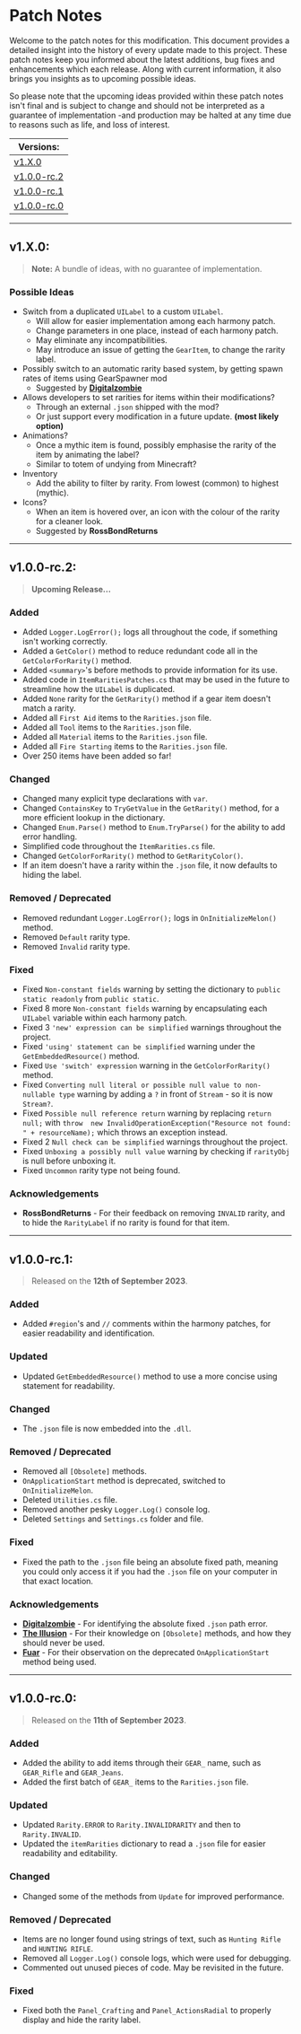 # Patch Notes

Welcome to the patch notes for this modification. This document provides a detailed insight into the history of every update made to this project. These patch notes keep you informed about the latest additions, bug fixes and enhancements which each release. Along with current information, it also brings you insights as to upcoming possible ideas.

So please note that the upcoming ideas provided within these patch notes isn't final and is subject to change and should not be interpreted as a guarantee of implementation -and production may be halted at any time due to reasons such as life, and loss of interest.

| Versions: |
| - |
| [v1.X.0](#v1x0) |
| [v1.0.0-rc.2](#v100-rc.2) |
| [v1.0.0-rc.1](#v100-rc.1) |
| [v1.0.0-rc.0](#v100-rc.0) |

---

## v1.X.0:

>**Note:** A bundle of ideas, with no guarantee of implementation.

### Possible Ideas
- Switch from a duplicated `UILabel` to a custom `UILabel`.
	- Will allow for easier implementation among each harmony patch.
	- Change parameters in one place, instead of each harmony patch.
	- May eliminate any incompatibilities.
	- May introduce an issue of getting the `GearItem`, to change the rarity label.
- Possibly switch to an automatic rarity based system, by getting spawn rates of items using GearSpawner mod
	- Suggested by [**Digitalzombie**](https://github.com/DigitalzombieTLD/)
- Allows developers to set rarities for items within their modifications?
	- Through an external `.json` shipped with the mod?
	- Or just support every modification in a future update. **(most likely option)**
- Animations?
	- Once a mythic item is found, possibly emphasise the rarity of the item by animating the label?
	- Similar to totem of undying from Minecraft?
- Inventory
	- Add the ability to filter by rarity. From lowest (common) to highest (mythic).
- Icons?
	- When an item is hovered over, an icon with the colour of the rarity for a cleaner look.
  	- Suggested by **RossBondReturns**

---

## v1.0.0-rc.2:

> **Upcoming Release...**

### Added
- Added `Logger.LogError();` logs all throughout the code, if something isn't working correctly.
- Added a `GetColor()` method to reduce redundant code all in the `GetColorForRarity()` method.
- Added `<summary>`'s before methods to provide information for its use.
- Added code in `ItemRaritiesPatches.cs` that may be used in the future to streamline how the `UILabel` is duplicated.
- Added `None` rarity for the `GetRarity()` method if a gear item doesn't match a rarity.
- Added all `First Aid` items to the `Rarities.json` file.
- Added all `Tool` items to the `Rarities.json` file.
- Added all `Material` items to the `Rarities.json` file.
- Added all `Fire Starting` items to the `Rarities.json` file.
- Over 250 items have been added so far!

### Changed
- Changed many explicit type declarations with `var`.
- Changed `ContainsKey` to `TryGetValue` in the `GetRarity()` method, for a more efficient lookup in the dictionary.
- Changed `Enum.Parse()` method to `Enum.TryParse()` for the ability to add error handling.
- Simplified code throughout the `ItemRarities.cs` file.
- Changed `GetColorForRarity()` method to `GetRarityColor()`.
- If an item doesn't have a rarity within the `.json` file, it now defaults to hiding the label.

### Removed / Deprecated
- Removed redundant `Logger.LogError();` logs in `OnInitializeMelon()` method.
- Removed `Default` rarity type.
- Removed `Invalid` rarity type.

### Fixed
- Fixed `Non-constant fields` warning by setting the dictionary to `public static readonly` from `public static`.
- Fixed 8 more `Non-constant fields` warning by encapsulating each `UILabel` variable within each harmony patch.
- Fixed 3 `'new' expression can be simplified` warnings throughout the project.
- Fixed `'using' statement can be simplified` warning under the `GetEmbeddedResource()` method.
- Fixed `Use 'switch' expression` warning in the `GetColorForRarity()` method.
- Fixed `Converting null literal or possible null value to non-nullable type` warning by adding a `?` in front of `Stream` - so it is now `Stream?`.
- Fixed `Possible null reference return` warning by replacing `return null;` with `throw  new InvalidOperationException("Resource not found: " + resourceName);` which throws an exception instead.
- Fixed 2 `Null check can be simplified` warnings throughout the project.
- Fixed `Unboxing a possibly null value` warning by checking if `rarityObj` is null before unboxing it.
- Fixed `Uncommon` rarity type not being found.

### Acknowledgements
- **RossBondReturns** - For their feedback on removing `INVALID` rarity, and to hide the `RarityLabel` if no rarity is found for that item.

---

## v1.0.0-rc.1:

> Released on the **12th of September 2023**.

### Added
- Added `#region`'s and `//` comments within the harmony patches, for easier readability and identification.

### Updated
- Updated `GetEmbeddedResource()` method to use a more concise using statement for readability.

### Changed
- The `.json` file is now embedded into the `.dll`.

### Removed / Deprecated
- Removed all `[Obsolete]` methods.
- `OnApplicationStart` method is deprecated, switched to `OnInitializeMelon`.
- Deleted `Utilities.cs` file.
- Removed another pesky `Logger.Log()` console log.
- Deleted `Settings` and `Settings.cs` folder and file.

### Fixed
- Fixed the path to the `.json` file being an absolute fixed path, meaning you could only access it if you had the `.json` file on your computer in that exact location.

### Acknowledgements
- [**Digitalzombie**](https://github.com/DigitalzombieTLD/) - For identifying the absolute fixed `.json` path error.
- [**The Illusion**](https://github.com/Arkhorse) - For their knowledge on `[Obsolete]` methods, and how they should never be used.
- [**Fuar**](https://github.com/Fuar11) - For their observation on the deprecated `OnApplicationStart` method being used.

---

## v1.0.0-rc.0:

> Released on the **11th of September 2023**.

### Added
- Added the ability to add items through their `GEAR_` name, such as `GEAR_Rifle` and `GEAR_Jeans`.
- Added the first batch of `GEAR_` items to the `Rarities.json` file.

### Updated
- Updated `Rarity.ERROR` to `Rarity.INVALIDRARITY` and then to `Rarity.INVALID`.
- Updated the `itemRarities` dictionary to read a `.json` file for easier readability and editability.

### Changed
- Changed some of the methods from `Update` for improved performance.

### Removed / Deprecated
- Items are no longer found using strings of text, such as `Hunting Rifle` and `HUNTING RIFLE`.
- Removed all `Logger.Log()` console logs, which were used for debugging.
- Commented out unused pieces of code. May be revisited in the future.

### Fixed
- Fixed both the `Panel_Crafting` and `Panel_ActionsRadial` to properly display and hide the rarity label.
